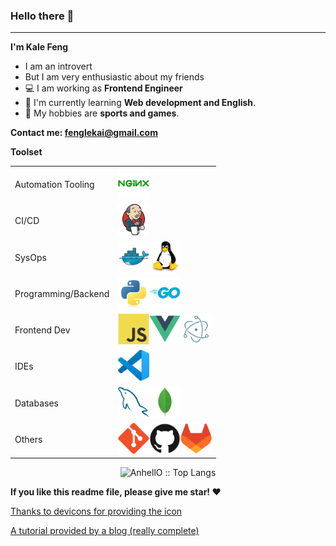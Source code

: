 ### Hello there 👋 

-------

**I'm Kale Feng**

- I am an introvert
- But I am very enthusiastic about my friends
- 💻 I am working as **Frontend Engineer**
- 🌱 I'm currently learning **Web development and English**.
- 🤔 My hobbies are **sports and games**.

**Contact me: fenglekai@gmail.com**

**Toolset**

|                     |                                                              |
| :------------------ | ------------------------------------------------------------ |
| Automation Tooling  | <img width="50" src="https://raw.githubusercontent.com/devicons/devicon/master/icons/nginx/nginx-original.svg"></img> |
| CI/CD               | <img width="50" src="https://raw.githubusercontent.com/devicons/devicon/master/icons/jenkins/jenkins-original.svg"></img> |
| SysOps              | <img width="50" src="https://raw.githubusercontent.com/devicons/devicon/master/icons/docker/docker-original.svg"></img><img width="50" src="https://raw.githubusercontent.com/devicons/devicon/master/icons/linux/linux-original.svg"></img> |
| Programming/Backend | <img width="50" src="https://raw.githubusercontent.com/devicons/devicon/master/icons/python/python-original.svg"></img><img width="50" src="https://raw.githubusercontent.com/devicons/devicon/master/icons/go/go-original-wordmark.svg"></img> |
| Frontend Dev        | <img width="50" src="https://raw.githubusercontent.com/devicons/devicon/master/icons/javascript/javascript-original.svg"></img><img width="50" src="https://raw.githubusercontent.com/devicons/devicon/master/icons/vuejs/vuejs-original.svg"></img><img width="50" src="https://raw.githubusercontent.com/devicons/devicon/master/icons/electron/electron-original.svg"></img> |
| IDEs                | <img width="50" src="https://raw.githubusercontent.com/devicons/devicon/master/icons/vscode/vscode-original.svg"></img> |
| Databases           | <img width="50" src="https://raw.githubusercontent.com/devicons/devicon/master/icons/mysql/mysql-original.svg"></img><img width="50" src="https://raw.githubusercontent.com/devicons/devicon/master/icons/mongodb/mongodb-original.svg"></img> |
| Others              | <img width="50" src="https://raw.githubusercontent.com/devicons/devicon/master/icons/git/git-original.svg"></img><img width="50" src="https://raw.githubusercontent.com/devicons/devicon/master/icons/github/github-original.svg"></img><img width="50" src="https://raw.githubusercontent.com/devicons/devicon/master/icons/gitlab/gitlab-original.svg"></img> |



<p align="center"><img src="https://github-readme-stats.vercel.app/api/top-langs/?username=fenglekai&langs_count=10&theme=tokyonight&layout=compact" alt="AnhellO :: Top Langs" /></p>

**If you like this readme file, please give me star! ❤️**

[Thanks to devicons for providing the icon](https://github.com/devicons/devicon)

[A tutorial provided by a blog (really complete)](https://bbs.huaweicloud.com/blogs/334458)


